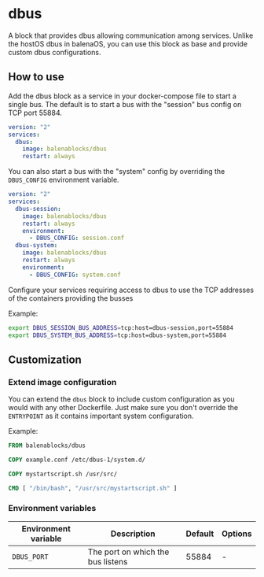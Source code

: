 # dbus

A block that provides dbus allowing communication among services. Unlike the hostOS dbus in balenaOS, you can use this block as base and provide custom dbus configurations.

## How to use

Add the dbus block as a service in your docker-compose file to start a single bus. The default is to start a bus with the "session" bus config on TCP port 55884.

```yml
version: "2"
services:
  dbus:
    image: balenablocks/dbus
    restart: always
```

You can also start a bus with the "system" config by overriding the `DBUS_CONFIG` environment variable.

```yml
version: "2"
services:
  dbus-session:
    image: balenablocks/dbus
    restart: always
    environment:
      - DBUS_CONFIG: session.conf
  dbus-system:
    image: balenablocks/dbus
    restart: always
    environment:
      - DBUS_CONFIG: system.conf
```

Configure your services requiring access to dbus to use the TCP addresses of the containers providing the busses

Example:

```bash
export DBUS_SESSION_BUS_ADDRESS=tcp:host=dbus-session,port=55884
export DBUS_SYSTEM_BUS_ADDRESS=tcp:host=dbus-system,port=55884
```

## Customization

### Extend image configuration

You can extend the `dbus` block to include custom configuration as you would with any other Dockerfile. Just make sure you don't override the `ENTRYPOINT` as it contains important system configuration.

Example:

```dockerfile
FROM balenablocks/dbus

COPY example.conf /etc/dbus-1/system.d/

COPY mystartscript.sh /usr/src/

CMD [ "/bin/bash", "/usr/src/mystartscript.sh" ]

```

### Environment variables

| Environment variable | Description                               | Default | Options |
| -------------------- | ----------------------------------------- | ------- | ------- |
| `DBUS_PORT`          | The port on which the bus listens         | 55884   | -       |
